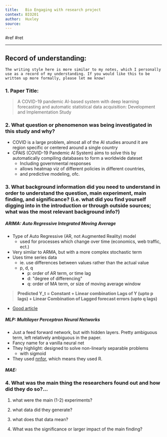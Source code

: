 ```yaml
---
title:   Bio Engaging with research project
context: BIO201
author:  Huxley
source: 
---
```


#ref #ret 

---
## Record of understanding:

`The writing style here is more similar to my notes, which I personally use as a record of my understanding. If you would like this to be written up more formally, please let me know!`

### 1.  **Paper Title:**
> A COVID-19 pandemic AI-based system with deep learning forecasting and automatic statistical data acquisition: Development and Implementation Study
    

### 2.  **What question or phenomenon was being investigated in this study and why?**
- COVID is a large problem, almost all of the AI studies around it are region specific or centered around a single country
- CPAIS (COVID-19 Pandemic AI System) aims to solve this by automatically compiling databases to form a worldwide dateset
	- Including governmental responses
	- allows heatmap viz of different policies in different countries,
	- and predictive modeling, ofc.

  

### 3.  **What background information did you need to understand in order to understand the question, main experiment, main finding, and significance? (i.e. what did you find yourself digging into in the introduction or through outside sources; what was the most relevant background info?)**

##### ARIMA: *Auto Regressive Integrated Moving Average*
- Type of Auto Regressive (AR, not Augmented Reality) model
	- used for processes which change over time (economics, web traffic, ect.)
- Very similar to ARMA, but with a more complex stochastic term
- Uses time series data
	- ie. use differences between values rather than the actual value
	- p, d, q
		- p: order of AR term, or time lag 
		- d: "degree of differencing"
		- q: order of MA term, or size of moving average window
		
> **Predicted Y_t = Constant + Linear combination Lags of Y (upto p lags) + Linear Combination of Lagged forecast errors (upto q lags)** 
- [Good article](https://www.machinelearningplus.com/time-series/arima-model-time-series-forecasting-python)  


##### MLP: *Multilayer Perceptron Neural Networks*
- Just a feed forward network, but with hidden layers. Pretty ambiguous term, left relatively ambiguous in the paper.
- Fancy name for a vanilla neural net
- They highlight: designed to solve non-linearly separable problems
	- with sigmoid
- They used [nnfor](https://github.com/trnnick/nnfor), which means they used R.

##### MAE:




    

  

### 4.  What was the main thing the researchers found out and how did they do so?...
    

1.  what were the main (1-2) experiments?
    
2.  what data did they generate?
    
3.  what does that data mean?
    

  

5.  What was the significance or larger impact of the main finding?
